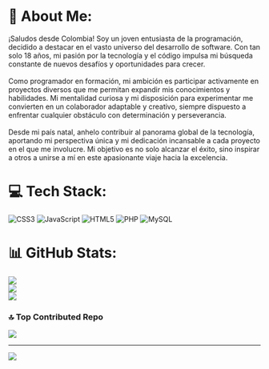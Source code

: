# 💫 About Me:
¡Saludos desde Colombia! Soy un joven entusiasta de la programación, decidido a destacar en el vasto universo del desarrollo de software. Con tan solo 18 años, mi pasión por la tecnología y el código impulsa mi búsqueda constante de nuevos desafíos y oportunidades para crecer.<br><br>Como programador en formación, mi ambición es participar activamente en proyectos diversos que me permitan expandir mis conocimientos y habilidades. Mi mentalidad curiosa y mi disposición para experimentar me convierten en un colaborador adaptable y creativo, siempre dispuesto a enfrentar cualquier obstáculo con determinación y perseverancia.<br><br>Desde mi país natal, anhelo contribuir al panorama global de la tecnología, aportando mi perspectiva única y mi dedicación incansable a cada proyecto en el que me involucre. Mi objetivo es no solo alcanzar el éxito, sino inspirar a otros a unirse a mí en este apasionante viaje hacia la excelencia.


# 💻 Tech Stack:
![CSS3](https://img.shields.io/badge/css3-%231572B6.svg?style=for-the-badge&logo=css3&logoColor=white) ![JavaScript](https://img.shields.io/badge/javascript-%23323330.svg?style=for-the-badge&logo=javascript&logoColor=%23F7DF1E) ![HTML5](https://img.shields.io/badge/html5-%23E34F26.svg?style=for-the-badge&logo=html5&logoColor=white) ![PHP](https://img.shields.io/badge/php-%23777BB4.svg?style=for-the-badge&logo=php&logoColor=white) ![MySQL](https://img.shields.io/badge/mysql-%2300000f.svg?style=for-the-badge&logo=mysql&logoColor=white)
# 📊 GitHub Stats:
![](https://github-readme-stats.vercel.app/api?username=Jorgevelas&theme=dark&hide_border=false&include_all_commits=false&count_private=true)<br/>
![](https://github-readme-streak-stats.herokuapp.com/?user=Jorgevelas&theme=dark&hide_border=false)<br/>
![](https://github-readme-stats.vercel.app/api/top-langs/?username=Jorgevelas&theme=dark&hide_border=false&include_all_commits=false&count_private=true&layout=compact)

### 🔝 Top Contributed Repo
![](https://github-contributor-stats.vercel.app/api?username=Jorgevelas&limit=5&theme=dark&combine_all_yearly_contributions=true)

---
[![](https://visitcount.itsvg.in/api?id=Jorgevelas&icon=0&color=0)](https://visitcount.itsvg.in)

<!-- Proudly created with GPRM ( https://gprm.itsvg.in ) -->
